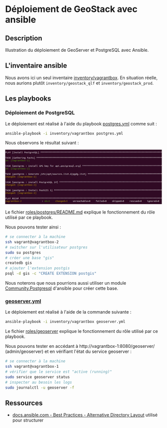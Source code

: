 # Déploiement de GeoStack avec ansible

## Description

Illustration du déploiement de GeoServer et PostgreSQL avec Ansible.

## L'inventaire ansible

Nous avons ici un seul inventaire [inventory/vagrantbox](inventory/vagrantbox/README.md). En situation réelle, nous aurions plutôt `inventory/geostack_qlf` et `inventory/geostack_prod`.

## Les playbooks

### Déploiement de PostgreSQL

Le déploiement est réalisé à l'aide du playbook [postgres.yml](postgres.yml) comme suit :

```bash
ansible-playbook -i inventory/vagrantbox postgres.yml
```

Nous observons le résultat suivant :

![ansible-playbook postgres.yml](docs/ansible-playbook-postgres.png)

Le fichier [roles/postgres/README.md](roles/postgres/README.md) explique le fonctionnement du rôle utilisé par ce playbook.

Nous pouvons tester ainsi :

```bash
# se connecter à la machine
ssh vagrant@vagrantbox-2
# switcher sur l'utilisateur postgres
sudo su postgres
# créer une base "gis"
createdb gis
# ajouter l'extension postgis
psql -d gis -c "CREATE EXTENSION postgis"
```

Nous noterons que nous pourrions aussi utiliser un module [Community.Postgresql](https://docs.ansible.com/ansible/latest/collections/community/postgresql/index.html#plugin-index) d'ansible pour créer cette base.

### [geoserver.yml](geoserver.yml)

Le déploiement est réalisé à l'aide de la commande suivante :

```bash
ansible-playbook -i inventory/vagrantbox geoserver.yml
```

Le fichier [roles/geoserver](roles/geoserver/README.md) explique le fonctionnement du rôle utilisé par ce playbook.


Nous pouvons tester en accédant à http://vagrantbox-1:8080/geoserver/ (admin/geoserver) et en vérifiant l'état du service geoserver :

```bash
# se connecter à la machine
ssh vagrant@vagrantbox-1
# vérifier que le service est "active (running)"
sudo service geoserver status
# inspecter au besoin les logs
sudo journalctl -u geoserver -f
```

## Ressources

* [docs.ansible.com - Best Practices - Alternative Directory Layout](https://docs.ansible.com/ansible/2.9/user_guide/playbooks_best_practices.html#alternative-directory-layout) utilisé pour structurer

